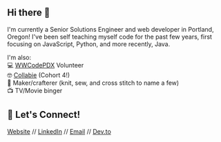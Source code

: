 ## Hi there 👋

I'm currently a Senior Solutions Engineer and web developer in Portland, Oregon! I've been self teaching myself code for the past few years, first focusing on JavaScript, Python, and more recently, Java.

I'm also:\
💻 [WWCodePDX](https://www.womenwhocode.com/portland) Volunteer\
🤓 [Collabie](https://the-collab-lab.codes/) (Cohort 4!)\
🧶 Maker/crafterer (knit, sew, and cross stitch to name a few)\
📺 TV/Movie binger 

## 🎉 Let's Connect!
[Website](https://haleyelder.com/) // [LinkedIn](https://www.linkedin.com/in/haleyelder/) // [Email](mailto:hello@haleyelder.com) // [Dev.to](https://dev.to/haleyelder) 
